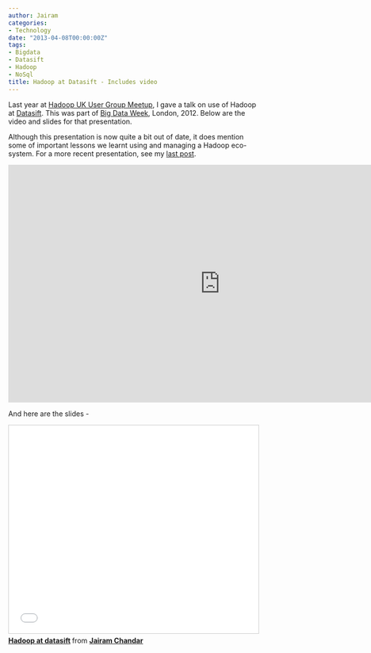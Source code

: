 ```yaml
---
author: Jairam
categories:
- Technology
date: "2013-04-08T00:00:00Z"
tags:
- Bigdata
- Datasift
- Hadoop
- NoSql
title: Hadoop at Datasift - Includes video
---
```

Last year at [Hadoop UK User Group Meetup](http://huguk.org/), I gave a talk on use of Hadoop at [Datasift](https://datasift.com). This was part of [Big Data Week](http://bigdataweek.com/), London, 2012. Below are the video and slides for that presentation.

Although this presentation is now quite a bit out of date, it does mention some of important lessons we learnt using and managing a Hadoop eco-system. For a more recent presentation, see my [last post](/2013/04/hadoop-at-datasift/).

<iframe width="853" height="480" src="https://www.youtube.com/embed/xIP9J1TbO7E" frameborder="0" allowfullscreen></iframe>

And here are the slides -

<iframe src="//www.slideshare.net/slideshow/embed_code/key/5pZvon41AOIrHs" width="510" height="420" frameborder="0" marginwidth="0" marginheight="0" scrolling="no" style="border:1px solid #CCC; border-width:1px; margin-bottom:5px; max-width: 100%;" allowfullscreen> </iframe> <div style="margin-bottom:5px"> <strong> <a href="//www.slideshare.net/jairamc/hadoop-at-datasift" title="Hadoop at datasift">Hadoop at datasift</a> </strong> from <strong><a href="//www.slideshare.net/jairamc">Jairam Chandar</a></strong> </div>

 [1]: http://huguk.org/
 [2]: http://www,datasift.com
 [3]: http://bigdataweek.com/ "Big Data Week"
 [4]: http://blog.jairam.me/2013/04/hadoop-at-datasift/
